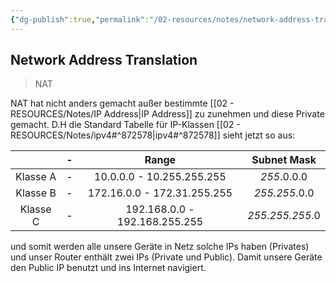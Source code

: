 ```yaml
---
{"dg-publish":true,"permalink":"/02-resources/notes/network-address-translation/","tags":["netzwerk/nat","prüfungsrelevant"],"noteIcon":"","updated":"2024-06-10T02:02:17.763+02:00"}
---
```


## Network Address Translation 
>NAT

NAT hat nicht anders gemacht außer bestimmte [[02 - RESOURCES/Notes/IP Address\|IP Address]] zu zunehmen und diese Private gemacht.
D.H die Standard Tabelle für IP-Klassen [[02 - RESOURCES/Notes/ipv4#^872578\|ipv4#^872578]] sieht jetzt so aus:

|          | -   | Range |  Subnet Mask   | 
| :-------:| --- | :---: | :---: |
| Klasse A | -   | 10.0.0.0 - 10.255.255.255 | *255*.0.0.0     |
| Klasse B | -   | 172.16.0.0 - 172.31.255.255 | *255.255*.0.0     |
| Klasse C | -   | 192.168.0.0 - 192.168.255.255 | *255.255.255*.0     |

und somit werden alle unsere Geräte in Netz solche IPs haben (Privates) und unser Router enthält zwei IPs (Private und Public). Damit unsere Geräte den Public IP benutzt und ins Internet navigiert.
